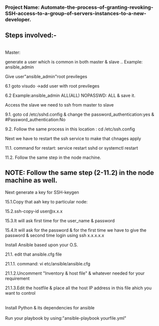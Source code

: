 ### Project Name: Automate-the-process-of-granting-revoking-SSH-access-to-a-group-of-servers-instances-to-a-new-developer.
## Steps involved:-
<br> Master: </br>
<p> generate a user which is common in both master & slave .. Example: ansible_admin</p>
<p> Give user"ansible_admin"root previleges<p> 
  <p> 6.1 goto visudo ->add user with root previleges </p>
  <p> 6.2 Example:ansible_admin ALL(ALL) NOPASSWD: ALL & save it. </p>
<p> Access the slave we need to ssh from master to slave <p> 
 <p> 9.1. goto  cd /etc/sshd.config & change the password_authentication:yes & #Password_authentication:No </p>
 <p> 9.2. Follow the same process in this location : cd /etc/ssh.config </p>
<p>  Next we have to restart the ssh service to make that chnages apply </p> 
  <p>11.1. command for restart:  service restart sshd or systemctl  restart </p>
  <p>11.2. Follow the same step in the node machine.</p>
  
## NOTE: Follow the same step (2-11.2) in the node machine as well.

<p>  Next generate a key for  SSH-keygen </p> 
  <p> 15.1.Copy that aah key to particular node: </p>
  <p> 15.2.ssh-copy-id user@x.x.x </p>
  <p> 15.3.It will ask first time for the user_name & password </p>
  <p> 15.4.It will ask for the password & for the first time we have to give the password & second time login using ssh x.x.x.x.x </p>
<p>  Install Ansible based upon your O.S.</p> 
   <p> 21.1. edit that ansible.cfg file </p>
       <p> 21.1.1. command: vi etc/ansible/ansible.cfg </p>
       <p> 21.1.2.Uncomment "Inventory &  host file" & whatever needed for your requirement </p>
       <p> 21.1.3.Edit the hostfile & place all the host IP address in this file ahich you want to control </p>
<br> Install Python & its dependencies for ansible <br> 
<br>  Run your playbook by using:"ansible-playbook yourfile.yml"<br>  

